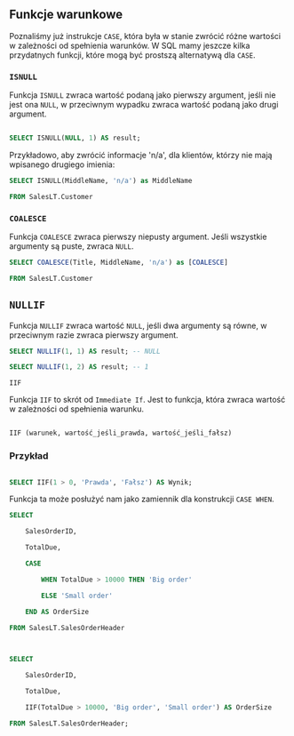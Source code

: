 ## Funkcje warunkowe

Poznaliśmy już instrukcje `CASE`, która była w stanie zwrócić różne wartości w zależności od spełnienia warunków. W SQL mamy jeszcze kilka przydatnych funkcji, które mogą być prostszą alternatywą dla `CASE`.

### `ISNULL`

Funkcja `ISNULL` zwraca wartość podaną jako pierwszy argument, jeśli nie jest ona `NULL`, w przeciwnym wypadku zwraca wartość podaną jako drugi argument.

```sql
SELECT ISNULL(NULL, 1) AS result;
```

Przykładowo, aby zwrócić informacje 'n/a', dla klientów, którzy nie mają wpisanego drugiego imienia:


```sql
SELECT ISNULL(MiddleName, 'n/a') as MiddleName
FROM SalesLT.Customer
```

### `COALESCE`

Funkcja `COALESCE` zwraca pierwszy niepusty argument. Jeśli wszystkie argumenty są puste, zwraca `NULL`.




```sql
SELECT COALESCE(Title, MiddleName, 'n/a') as [COALESCE]
FROM SalesLT.Customer
```

## `NULLIF`

Funkcja `NULLIF` zwraca wartość `NULL`, jeśli dwa argumenty są równe, w przeciwnym razie zwraca pierwszy argument.




```sql
SELECT NULLIF(1, 1) AS result; -- NULL
SELECT NULLIF(1, 2) AS result; -- 1
```

`IIF`

Funkcja `IIF` to skrót od `Immediate If`. Jest to funkcja, która zwraca wartość w zależności od spełnienia warunku. 

```sql
IIF (warunek, wartość_jeśli_prawda, wartość_jeśli_fałsz)
```

### Przykład

```sql
SELECT IIF(1 > 0, 'Prawda', 'Fałsz') AS Wynik;
```

Funkcja ta może posłużyć nam jako zamiennik dla konstrukcji `CASE WHEN`.




```sql
SELECT 
    SalesOrderID,
    TotalDue,
    CASE 
        WHEN TotalDue > 10000 THEN 'Big order'
        ELSE 'Small order'
    END AS OrderSize
FROM SalesLT.SalesOrderHeader

SELECT 
    SalesOrderID,
    TotalDue,
    IIF(TotalDue > 10000, 'Big order', 'Small order') AS OrderSize
FROM SalesLT.SalesOrderHeader;

```
